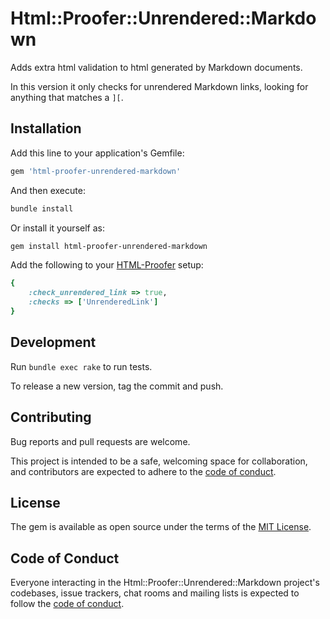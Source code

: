# Html::Proofer::Unrendered::Markdown

Adds extra html validation to html generated by Markdown documents.

In this version it only checks for unrendered Markdown links, looking for
anything that matches a `][`.

## Installation

Add this line to your application's Gemfile:

```ruby
gem 'html-proofer-unrendered-markdown'
```

And then execute:

```sh
bundle install
```

Or install it yourself as:

```sh
gem install html-proofer-unrendered-markdown
```

Add the following to your [HTML-Proofer][html-proofer] setup:

```rb
{
    :check_unrendered_link => true,
    :checks => ['UnrenderedLink']
}
```

## Development

Run `bundle exec rake` to run tests.

To release a new version, tag the commit and push.

## Contributing

Bug reports and pull requests are welcome.

This project is intended to be a safe, welcoming space for collaboration, and
contributors are expected to adhere to the
[code of conduct](https://github.com/swedbankpay/html-proofer-unrendered-markdown/blob/main/CODE_OF_CONDUCT.md).

## License

The gem is available as open source under the terms of the [MIT License](https://opensource.org/licenses/MIT).

## Code of Conduct

Everyone interacting in the Html::Proofer::Unrendered::Markdown project's codebases, issue trackers, chat rooms and mailing lists is expected to follow the [code of conduct](https://github.com/[USERNAME]/html-proofer-unrendered-markdown/blob/main/CODE_OF_CONDUCT.md).

[html-proofer]: https://github.com/gjtorikian/html-proofer
